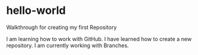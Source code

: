 # hello-world
Walkthrough for creating my first Repository

I am learning how to work with GitHub. I have learned how to create a new repository. I am currently working with Branches.
